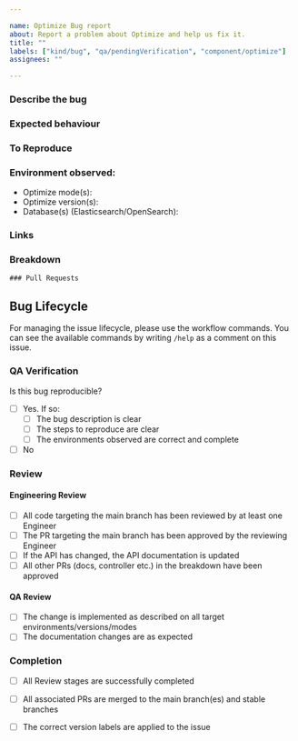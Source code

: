 ```yaml
---

name: Optimize Bug report
about: Report a problem about Optimize and help us fix it.
title: ""
labels: ["kind/bug", "qa/pendingVerification", "component/optimize"]
assignees: ""

---
```


### Describe the bug

<!-- A clear and concise description of what the observation is and the problem it causes. Screenshots and recordings can be used here to aid this description -->

### Expected behaviour

<!-- A description of the behaviour that you would expect -->

### To Reproduce

<!-- Clear steps to reproduce the behavior. This will be later used to review the fix -->

### Environment observed:

- Optimize mode(s):
- Optimize version(s):
- Database(s) (Elasticsearch/OpenSearch):

### Links

<!-- Add links to related SUPPORT/SEC tickets or other issues  -->

### Breakdown

<!-- A breakdown of tasks that need to be completed in order for this to be ready for review. -->
<!--
- [ ] #123
- [ ] Step X
-->

```[tasklist]
### Pull Requests
```

## Bug Lifecycle

For managing the issue lifecycle, please use the workflow commands. You can see the available
commands by writing `/help` as a comment on this issue.

### QA Verification

Is this bug reproducible?

- [ ] Yes. If so:
  - [ ] The bug description is clear
  - [ ] The steps to reproduce are clear
  - [ ] The environments observed are correct and complete
- [ ] No

### Review

#### Engineering Review

- [ ] All code targeting the main branch has been reviewed by at least one Engineer
- [ ] The PR targeting the main branch has been approved by the reviewing Engineer
- [ ] If the API has changed, the API documentation is updated
- [ ] All other PRs (docs, controller etc.) in the breakdown have been approved

#### QA Review

- [ ] The change is implemented as described on all target environments/versions/modes
- [ ] The documentation changes are as expected

### Completion

- [ ] All Review stages are successfully completed
- [ ] All associated PRs are merged to the main branch(es) and stable branches
- [ ] The correct version labels are applied to the issue


